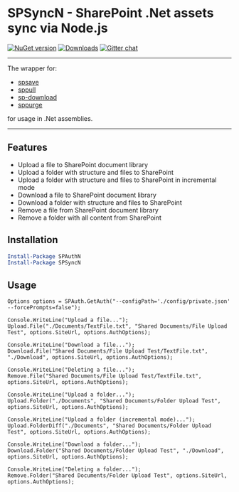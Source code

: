 # SPSyncN - SharePoint .Net assets sync via Node.js

[![NuGet version](https://img.shields.io/nuget/v/SPSyncN.svg)](https://www.nuget.org/packages/SPSyncN)
[![Downloads](https://img.shields.io/nuget/dt/SPSyncN.svg)](https://www.nuget.org/packages/SPSyncN)
[![Gitter chat](https://badges.gitter.im/gitterHQ/gitter.png)](https://gitter.im/sharepoint-node/Lobby)

---

The wrapper for:

- [spsave](https://www.npmjs.com/package/spsave)
- [sppull](https://www.npmjs.com/package/sppull)
- [sp-download](https://www.npmjs.com/package/sp-download)
- [sppurge](https://www.npmjs.com/package/sppurge)

for usage in .Net assemblies.

---

## Features

- Upload a file to SharePoint document library
- Upload a folder with structure and files to SharePoint
- Upload a folder with structure and files to SharePoint in incremental mode
- Download a file to SharePoint document library
- Download a folder with structure and files to SharePoint
- Remove a file from SharePoint document library
- Remove a folder with all content from SharePoint

## Installation

```PowerShell
Install-Package SPAuthN
Install-Package SPSyncN
```

## Usage

```CSharp
Options options = SPAuth.GetAuth("--configPath='./config/private.json' --forcePrompts=false");

Console.WriteLine("Upload a file...");
Upload.File("./Documents/TextFile.txt", "Shared Documents/File Upload Test", options.SiteUrl, options.AuthOptions);

Console.WriteLine("Download a file...");
Download.File("Shared Documents/File Upload Test/TextFile.txt", "./Download", options.SiteUrl, options.AuthOptions);

Console.WriteLine("Deleting a file...");
Remove.File("Shared Documents/File Upload Test/TextFile.txt", options.SiteUrl, options.AuthOptions);

Console.WriteLine("Upload a folder...");
Upload.Folder("./Documents", "Shared Documents/Folder Upload Test", options.SiteUrl, options.AuthOptions);

Console.WriteLine("Upload a folder (incremental mode)...");
Upload.FolderDiff("./Documents", "Shared Documents/Folder Upload Test", options.SiteUrl, options.AuthOptions);

Console.WriteLine("Download a folder...");
Download.Folder("Shared Documents/Folder Upload Test", "./Download", options.SiteUrl, options.AuthOptions);

Console.WriteLine("Deleting a folder...");
Remove.Folder("Shared Documents/Folder Upload Test", options.SiteUrl, options.AuthOptions);
```